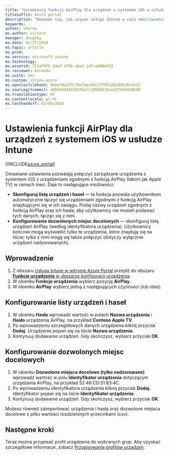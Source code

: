 ```yaml
---
title: "Ustawienia funkcji AirPlay dla urządzeń z systemem iOS w usłudze Intune"
titlesuffix: Azure portal
description: "Dowiedz się, jak używać usługi Intune w celu umożliwienia automatycznego łączenia urządzeń z systemem iOS z urządzeniami zgodnymi z funkcją AirPlay."
keywords: 
author: vhorne
ms.author: victorh
manager: dougeby
ms.date: 02/27/2018
ms.topic: article
ms.prod: 
ms.service: microsoft-intune
ms.technology: 
ms.assetid: 712a79fb-14ef-4f6b-aba5-1dfca900afd2
ms.reviewer: karanda
ms.suite: ems
ms.custom: intune-azure
ms.openlocfilehash: 9de6f0e2f7c74e7aec45c27f0fa20189b26c5e22
ms.sourcegitcommit: 4db0498342364f8a7c28995b15ce32759e920b99
ms.translationtype: HT
ms.contentlocale: pl-PL
ms.lasthandoff: 03/08/2018
---
```

# <a name="intune-airplay-settings-for-ios-devices"></a>Ustawienia funkcji AirPlay dla urządzeń z systemem iOS w usłudze Intune

[!INCLUDE[azure_portal](./includes/azure_portal.md)]

Omawiane ustawienia pozwalają połączyć zarządzane urządzenia z systemem iOS z urządzeniami zgodnymi z funkcją AirPlay (takimi jak Apple TV) w ramach sieci.
Daje to następujące możliwości:

- **Skonfiguruj listę urządzeń i haseł** — ta funkcja pozwala użytkownikom automatycznie łączyć się urządzeniami zgodnymi z funkcją AirPlay znajdującymi się w ich zasięgu. Podaj nazwy urządzeń zgodnych z funkcją AirPlay oraz ich hasła, aby użytkownicy nie musieli podawać tych danych, łącząc się z nimi.
- **Konfigurowanie dozwolonych miejsc docelowych** — skonfiguruj listę urządzeń AirPlay (według identyfikatora urządzenia). Użytkownicy końcowi mogą wyświetlić tylko te urządzenia, które znajdują się na liście; tylko z nimi mogą się także połączyć (dotyczy wyłącznie urządzeń nadzorowanych).

## <a name="get-started"></a>Wprowadzenie

1. Z obszaru [Usługa Intune w witrynie Azure Portal](https://portal.azure.com) przejdź do obszaru [**Funkcje urządzenia** w obszarze konfiguracji urządzenia](device-features-configure.md). 
1. W okienku **Funkcje urządzenia** wybierz pozycję **AirPlay**.
2. W okienku **AirPlay** wybierz jedną z następujących czynności (lub obie):

## <a name="configure-a-device-and-password-list"></a>Konfigurowanie listy urządzeń i haseł

1. W okienku **Hasła** wprowadź wartość w polach **Nazwa urządzenia** i **Hasło** urządzenia AirPlay, na przykład **Contoso Apple TV**.
2. Po wprowadzeniu szczegółowych danych urządzenia kliknij przycisk **Dodaj**. Urządzenie pojawi się na liście **Nazwa urządzenia**.
3. Kontynuuj dodawanie urządzeń. Gdy skończysz, wybierz przycisk **OK**.


## <a name="configure-allowed-destinations"></a>Konfigurowanie dozwolonych miejsc docelowych

1. W okienku **Dozwolone miejsca docelowe (tylko nadzorowane)** wprowadź wartość w polu **Identyfikator urządzenia** dotyczącym urządzenia AirPlay, na przykład 52:46:CD:51:83:4C.
2. Po wprowadzeniu identyfikatora urządzenia kliknij przycisk **Dodaj**. Identyfikator pojawi się na liście **Identyfikator urządzenia**.
3. Kontynuuj dodawanie urządzeń. Gdy skończysz, wybierz przycisk **OK**.

Możesz również zaimportować urządzenia i hasła oraz dozwolone miejsca docelowe z pliku wartości rozdzielonych przecinkami (csv).


## <a name="next-steps"></a>Następne kroki

Teraz można przypisać profil urządzenia do wybranych grup. Aby uzyskać szczegółowe informacje, zobacz [Przypisywanie profilów urządzeń](device-profile-assign.md).

